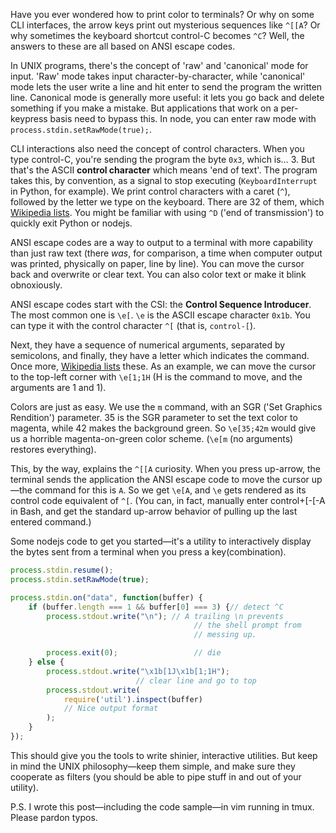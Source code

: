 Have you ever wondered how to print color to terminals? Or why on some CLI
interfaces, the arrow keys print out mysterious sequences like `^[[A`? Or why
sometimes the keyboard shortcut control-C becomes `^C`? Well, the answers to
these are all  based on ANSI escape codes.

In UNIX programs, there's the concept of 'raw' and 'canonical' mode for input.
'Raw' mode takes input character-by-character, while 'canonical' mode lets the
user write a line and hit enter to send the program the written line. Canonical
mode is generally more useful: it lets you go back and delete something if you
make a mistake. But applications that work on a per-keypress basis need to
bypass this. In node, you can enter raw mode with
`process.stdin.setRawMode(true);`.

CLI interactions also need the concept of control characters. When you type
control-C, you're sending the program the byte `0x3`, which is… 3. But that's
the ASCII **control character** which means 'end of text'. The program takes
this, by convention, as a signal to stop executing (`KeyboardInterrupt` in
Python, for example). We print control characters with a caret (`^`), followed
by the letter we type on the keyboard. There are 32 of them, which [Wikipedia
lists](http://en.wikipedia.org/wiki/ASCII#ASCII_control_code_chart). You might
be familiar with using `^D` ('end of transmission') to quickly exit Python or
nodejs.

ANSI escape codes are a way to output to a terminal with more capability than
just raw text (there *was*, for comparison, a time when computer output was
printed, physically on paper, line by line). You can move the cursor back and
overwrite or clear text. You can also color text or make it blink obnoxiously.

ANSI escape codes start with the CSI: the **Control Sequence Introducer**. The
most common one is `\e[`. `\e` is the ASCII escape character `0x1b`. You can
type it with the control character `^[` (that is, `control-[`).

Next, they have a sequence of numerical arguments, separated by semicolons, and
finally, they have a letter which indicates the command. Once more, [Wikipedia
lists](http://en.wikipedia.org/wiki/ANSI_escape_code#CSI_codes) these. As an
example, we can move the cursor to the top-left corner with `\e[1;1H` (H is the
command to move, and the arguments are 1 and 1).

Colors are just as easy. We use the `m` command, with an SGR ('Set Graphics
Rendition') parameter. 35 is the SGR parameter to set the text color to
magenta, while 42 makes the background green. So `\e[35;42m` would give us a
horrible magenta-on-green color scheme. (`\e[m` (no arguments) restores
everything).

This, by the way, explains the `^[[A` curiosity. When you press up-arrow, the
terminal sends the application the ANSI escape code to move the cursor up—the
command for this is `A`. So we get `\e[A`, and `\e` gets rendered as its
control code equivalent of `^[`. (You can, in fact, manually enter
control+[-[-A in Bash, and get the standard up-arrow behavior of pulling up the
last entered command.)

Some nodejs code to get you started—it's a utility to interactively display the
bytes sent from a terminal when you press a key(combination).

```javascript
process.stdin.resume();
process.stdin.setRawMode(true);

process.stdin.on("data", function(buffer) {
    if (buffer.length === 1 && buffer[0] === 3) {// detect ^C
        process.stdout.write("\n"); // A trailing \n prevents
                                         // the shell prompt from
                                         // messing up.

        process.exit(0);                 // die
    } else {
        process.stdout.write("\x1b[1J\x1b[1;1H");
                            // clear line and go to top
        process.stdout.write(
            require('util').inspect(buffer)
            // Nice output format
        );
    }
});
```

This should give you the tools to write shinier, interactive utilities. But keep in mind the UNIX philosophy—keep them simple, and make sure they cooperate as filters (you should be able to pipe stuff in and out of your utility).

P.S. I wrote this post—including the code sample—in vim running in tmux. Please pardon typos.
